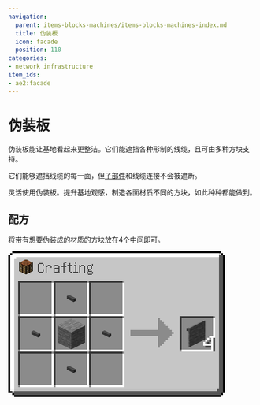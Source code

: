 ```yaml
---
navigation:
  parent: items-blocks-machines/items-blocks-machines-index.md
  title: 伪装板
  icon: facade
  position: 110
categories:
- network infrastructure
item_ids:
- ae2:facade
---
```


# 伪装板

伪装板能让基地看起来更整洁。它们能遮挡各种形制的线缆，且可由多种方块支持。

<GameScene zoom="6" background="transparent">
  <ImportStructure src="../assets/assemblies/facades_1.snbt" />
  <IsometricCamera yaw="195" pitch="30" />
</GameScene>

它们能够遮挡线缆的每一面，但[子部件](../ae2-mechanics/cable-subparts.md)和线缆连接不会被遮断。

<GameScene zoom="6"  interactive={true}>
  <ImportStructure src="../assets/assemblies/facades_2.snbt" />
  <IsometricCamera yaw="195" pitch="30" />
</GameScene>

灵活使用伪装板。提升基地观感，制造各面材质不同的方块，如此种种都能做到。

<GameScene zoom="4" interactive={true}>
  <ImportStructure src="../assets/assemblies/facades_3.snbt" />
  <IsometricCamera yaw="195" pitch="30" />
</GameScene>

## 配方

将带有想要伪装成的材质的方块放在4个<ItemLink id="cable_anchor" />中间即可。

![伪装板配方](../assets/diagrams/facade_recipe.png)
